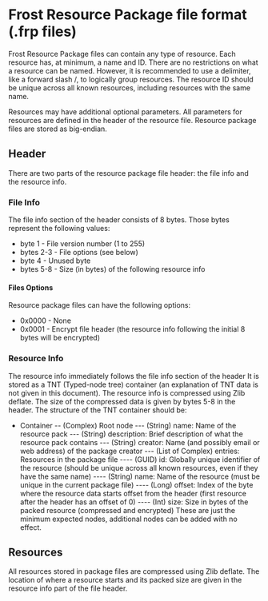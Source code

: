 Frost Resource Package file format (.frp files)
===============================================

Frost Resource Package files can contain any type of resource.
Each resource has, at minimum, a name and ID.
There are no restrictions on what a resource can be named.
However, it is recommended to use a delimiter, like a forward slash /, to logically group resources.
The resource ID should be unique across all known resources, including resources with the same name.

Resources may have additional optional parameters.
All parameters for resources are defined in the header of the resource file.
Resource package files are stored as big-endian.

Header
------

There are two parts of the resource package file header: the file info and the resource info.

### File Info ###

The file info section of the header consists of 8 bytes.
Those bytes represent the following values:
* byte 1    - File version number (1 to 255)
* bytes 2-3 - File options (see below)
* byte 4    - Unused byte
* bytes 5-8 - Size (in bytes) of the following resource info

#### Files Options ####

Resource package files can have the following options:

* 0x0000 - None
* 0x0001 - Encrypt file header (the resource info following the initial 8 bytes will be encrypted)

### Resource Info ###

The resource info immediately follows the file info section of the header
It is stored as a TNT (Typed-node tree) container (an explanation of TNT data is not given in this document).
The resource info is compressed using Zlib deflate.
The size of the compressed data is given by bytes 5-8 in the header.
The structure of the TNT container should be:
- Container
-- (Complex) Root node
--- (String) name:        Name of the resource pack
--- (String) description: Brief description of what the resource pack contains
--- (String) creator:     Name (and possibly email or web address) of the package creator
--- (List of Complex) entries: Resources in the package file
---- (GUID)   id:     Globally unique identifier of the resource (should be unique across all known resources, even if they have the same name)
---- (String) name:   Name of the resource (must be unique in the current package file)
---- (Long)   offset: Index of the byte where the resource data starts offset from the header (first resource after the header has an offset of 0)
---- (Int)    size:   Size in bytes of the packed resource (compressed and encrypted)
These are just the minimum expected nodes, additional nodes can be added with no effect.

Resources
---------

All resources stored in package files are compressed using Zlib deflate.
The location of where a resource starts and its packed size are given in the resource info part of the file header.
